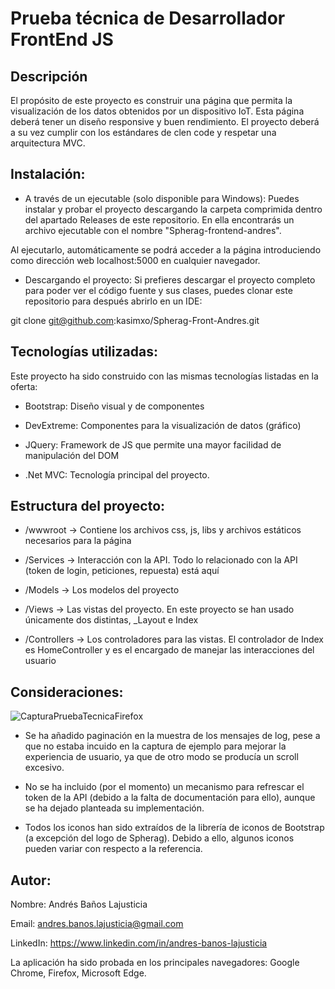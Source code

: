 # Prueba técnica de Desarrollador FrontEnd JS

## Descripción

El propósito de este proyecto es construir una página que permita la visualización de los datos obtenidos por un dispositivo IoT. Esta página deberá tener un diseño responsive y buen rendimiento. El proyecto deberá a su vez cumplir con los estándares de clen code y respetar una arquitectura MVC. 

## Instalación:

- A través de un ejecutable (solo disponible para Windows):
Puedes instalar y probar el proyecto descargando la carpeta comprimida dentro del apartado Releases de este repositorio. En ella encontrarás un archivo ejecutable con el nombre  "Spherag-frontend-andres".

Al ejecutarlo, automáticamente se podrá acceder a la página introduciendo como dirección web localhost:5000 en cualquier navegador.

- Descargando el proyecto:
Si prefieres descargar el proyecto completo para poder ver el código fuente y sus clases, puedes clonar este repositorio para después abrirlo en un IDE:

git clone git@github.com:kasimxo/Spherag-Front-Andres.git

## Tecnologías utilizadas:

Este proyecto ha sido construido con las mismas tecnologías listadas en la oferta:

- Bootstrap: Diseño visual y de componentes

- DevExtreme: Componentes para la visualización de datos (gráfico)

- JQuery: Framework de JS que permite una mayor facilidad de manipulación del DOM

- .Net MVC: Tecnología principal del proyecto. 

## Estructura del proyecto:
- /wwwroot -> Contiene los archivos css, js, libs y archivos estáticos necesarios para la página

- /Services -> Interacción con la API. Todo lo relacionado con la API (token de login, peticiones, repuesta) está aquí

- /Models -> Los modelos del proyecto

- /Views -> Las vistas del proyecto. En este proyecto se han usado únicamente dos distintas, _Layout e Index

- /Controllers -> Los controladores para las vistas. El controlador de Index es HomeController y es el encargado de manejar las interacciones del usuario

## Consideraciones:

![CapturaPruebaTecnicaFirefox](https://github.com/user-attachments/assets/33e98fc7-046f-4c34-b883-5cdb0b14f527)

- Se ha añadido paginación en la muestra de los mensajes de log, pese a que no estaba incuido en la captura de ejemplo para mejorar la experiencia de usuario, ya que de otro modo se producía un scroll excesivo.

- No se ha incluido (por el momento) un mecanismo para refrescar el token de la API (debido a la falta de documentación para ello), aunque se ha dejado planteada su implementación.

- Todos los iconos han sido extraídos de la librería de iconos de Bootstrap (a excepción del logo de Spherag). Debido a ello, algunos iconos pueden variar con respecto a la referencia.

## Autor:

Nombre: Andrés Baños Lajusticia

Email: andres.banos.lajusticia@gmail.com

LinkedIn: https://www.linkedin.com/in/andres-banos-lajusticia

La aplicación ha sido probada en los principales navegadores: Google Chrome, Firefox, Microsoft Edge.
